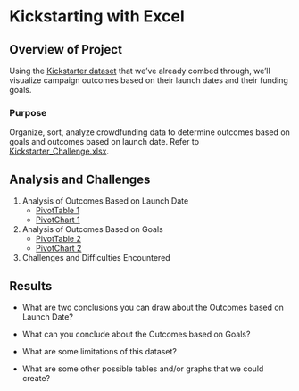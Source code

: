 # Kickstarting with Excel

## Overview of Project
Using the [Kickstarter dataset](../main/data-1-1-3-StarterBook.xlsx) that we’ve already combed through, we’ll visualize campaign outcomes based on their launch dates and their funding goals.

### Purpose
Organize, sort, analyze crowdfunding data to determine outcomes based on goals and outcomes based on launch date. 
Refer to [Kickstarter_Challenge.xlsx](../main/Kickstarter_Challenge.xlsx).
## Analysis and Challenges
1. Analysis of Outcomes Based on Launch Date
    - [PivotTable 1](../main/Resources/PivotTable_OutcomesBasedOnLaunchDate.png)
    - [PivotChart 1](../main/Resources/Theater_Outcomes_vs_Launch.png)
2. Analysis of Outcomes Based on Goals
    - [PivotTable 2](../main/Resources/PivotTable_OutcomesBasedOnGoals.png)
    - [PivotChart 2](../main/Resources/Outcomes_vs_Goals.png)
3. Challenges and Difficulties Encountered

## Results

- What are two conclusions you can draw about the Outcomes based on Launch Date?

- What can you conclude about the Outcomes based on Goals?

- What are some limitations of this dataset?

- What are some other possible tables and/or graphs that we could create?

